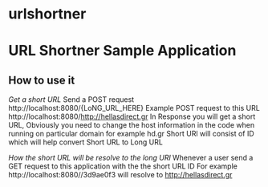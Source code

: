 # urlshortner
URL Shortner Sample Application
==============

How to use it
--------------

*Get a short URL*
	Send a POST request http://localhost:8080/{LoNG_URL_HERE}
	Example POST request to this URL  http://localhost:8080/http://hellasdirect.gr
	In Response you will get a short URL, Obviously you need to change the host information in the code when running on particular domain for example hd.gr
	Short URl will consist of ID which will help convert Short URL to Long URL

*How the short URL will be resolve to the long URl*
	Whenever a user send a GET request to this application with the the short URL ID
	For example http://localhost:8080//3d9ae0f3 will resolve to http://hellasdirect.gr